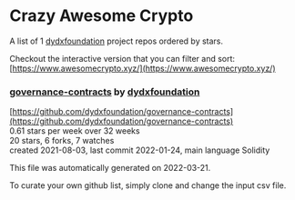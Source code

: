 # Crazy Awesome Crypto
A list of 1 [dydxfoundation](https://github.com/dydxfoundation) project repos ordered by stars.  

Checkout the interactive version that you can filter and sort: 
[https://www.awesomecrypto.xyz/](https://www.awesomecrypto.xyz/)  


### [governance-contracts](https://github.com/dydxfoundation/governance-contracts) by [dydxfoundation](https://github.com/dydxfoundation)  
  
[https://github.com/dydxfoundation/governance-contracts](https://github.com/dydxfoundation/governance-contracts)  
0.61 stars per week over 32 weeks  
20 stars, 6 forks, 7 watches  
created 2021-08-03, last commit 2022-01-24, main language Solidity  


This file was automatically generated on 2022-03-21.  

To curate your own github list, simply clone and change the input csv file.  